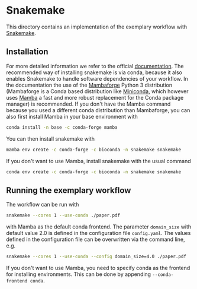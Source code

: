 # Snakemake
This directory contains an implementation of the exemplary workflow with [Snakemake](https://snakemake.github.io/).

## Installation
For more detailed information we refer to the official [documentation](https://snakemake.readthedocs.io/en/stable/getting_started/installation.html).
The recommended way of installing snakemake is via conda, because it also enables Snakemake
to handle software dependencies of your workflow.
In the documentation the use of the [Mambaforge](https://github.com/conda-forge/miniforge#mambaforge) Python 3 distribution (Mambaforge is a Conda based distribution like [Miniconda](https://docs.conda.io/en/latest/miniconda.html), which however uses [Mamba](https://github.com/mamba-org/mamba) a fast and more robust replacement for the Conda package manager) is recommended.
If you don't have the Mamba command because you used a different conda distribution than Mambaforge, you can also first install Mamba in your base environment with
```sh
conda install -n base -c conda-forge mamba
```
You can then install snakemake with
```sh
mamba env create -c conda-forge -c bioconda -n snakemake snakemake
```
If you don't want to use Mamba, install snakemake with the usual command
```sh
conda env create -c conda-forge -c bioconda -n snakemake snakemake
```

## Running the exemplary workflow
The workflow can be run with
```sh
snakemake --cores 1 --use-conda ./paper.pdf
```
with Mamba as the default conda frontend.
The parameter `domain_size` with default value 2.0 is defined in the configuration file `config.yaml`.
The values defined in the configuration file can be overwritten via the command line, e.g.
```sh
snakemake --cores 1 --use-conda --config domain_size=4.0 ./paper.pdf
```
If you don't want to use Mamba, you need to specify conda as the frontend for installing environments.
This can be done by appending `--conda-frontend conda`.

